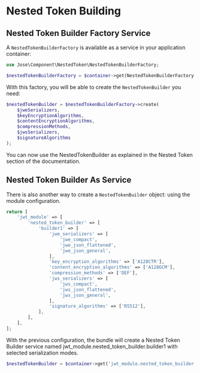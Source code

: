 # Nested Token Building

## Nested Token Builder Factory Service

A `NestedTokenBuilderFactory` is available as a service in your 
application container:

```php
use Jose\Component\NestedToken\NestedTokenBuilderFactory;

$nestedTokenBuilderFactory = $container->get(NestedTokenBuilderFactory::class);
```

With this factory, you will be able to create the 
`NestedTokenBuilder` you need:

```php
$nestedTokenBuilder = $nestedTokenBuilderFactory->create(
    $jweSerializers,
    $keyEncryptionAlgorithms, 
    $contentEncryptionAlgorithms,
    $compressionMethods,
    $jwsSerializers,
    $signatureAlgorithms
);
```

You can now use the NestedTokenBuilder as explained in the Nested Token
section of the documentation.

## Nested Token Builder As Service

There is also another way to create a `NestedTokenBuilder` object:
using the module configuration.

```php
return [
    'jwt_module' => [
        'nested_token_builder' => [
            'builder1' => [
                'jwe_serializers' => [
                    'jwe_compact',
                    'jwe_json_flattened',
                    'jwe_json_general',
                ],
                'key_encryption_algorithms' => ['A128CTR'],
                'content_encryption_algorithms' => ['A128GCM'],
                'compression_methods' => ['DEF'],
                'jws_serializers' => [
                    'jws_compact',
                    'jws_json_flattened',
                    'jws_json_general',
                ],
                'signature_algorithms' => ['RS512'],
            ],
        ],
    ],
];
```

With the previous configuration, the bundle will create a Nested Token 
Builder service named jwt_module.nested_token_builder.builder1 
with selected serialization modes.

```php
$nestedTokenBuilder = $container->get('jwt_module.nested_token_builder.builder1');
```
